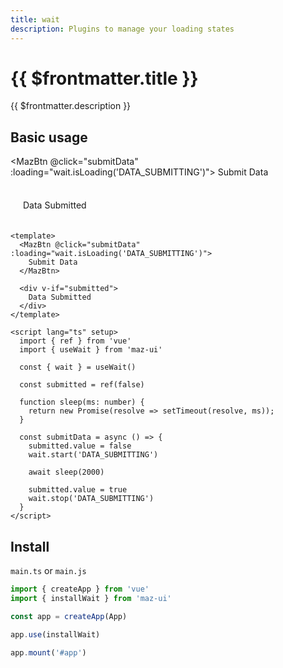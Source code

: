 ```yaml
---
title: wait
description: Plugins to manage your loading states
---
```


# {{ $frontmatter.title }}

{{ $frontmatter.description }}

## Basic usage

<MazBtn @click="submitData" :loading="wait.isLoading('DATA_SUBMITTING')">
  Submit Data
</MazBtn>
<br />

<div v-if="submitted" style="padding: 20px; background-color: var(--maz-color-bg-light); border-radius: 10px; margin-top: 1rem;">
  Data Submitted
</div>

```vue
<template>
  <MazBtn @click="submitData" :loading="wait.isLoading('DATA_SUBMITTING')">
    Submit Data
  </MazBtn>

  <div v-if="submitted">
    Data Submitted
  </div>
</template>

<script lang="ts" setup>
  import { ref } from 'vue'
  import { useWait } from 'maz-ui'

  const { wait } = useWait()

  const submitted = ref(false)

  function sleep(ms: number) {
    return new Promise(resolve => setTimeout(resolve, ms));
  }

  const submitData = async () => {
    submitted.value = false
    wait.start('DATA_SUBMITTING')

    await sleep(2000)

    submitted.value = true
    wait.stop('DATA_SUBMITTING')
  }
</script>
```

<script lang="ts" setup>
  import { ref } from 'vue'
  import { useWait } from 'maz-ui'

  const { wait } = useWait()

  const submitted = ref(false)

  function sleep(ms: number) {
    return new Promise(resolve => setTimeout(resolve, ms));
  }

  const submitData = async () => {
    submitted.value = false
    wait.start('DATA_SUBMITTING')

    await sleep(2000)

    submitted.value = true
    wait.stop('DATA_SUBMITTING')
  }
</script>

## Install

`main.ts` or `main.js`

```ts
import { createApp } from 'vue'
import { installWait } from 'maz-ui'

const app = createApp(App)

app.use(installWait)

app.mount('#app')
```
